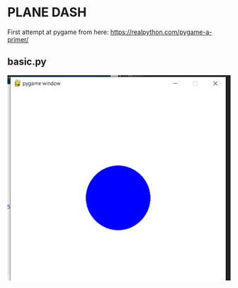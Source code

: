 # PLANE DASH

First attempt at pygame
from here: <https://realpython.com/pygame-a-primer/>

## basic.py

![basic](basic.png)
